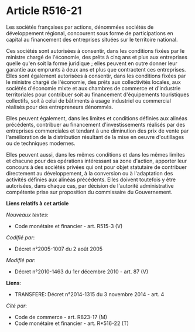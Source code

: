 # Article R516-21

Les sociétés françaises par actions, dénommées sociétés de développement régional, concourent sous forme de participations en
capital au financement des entreprises situées sur le territoire national. 

Ces sociétés sont autorisées à consentir, dans les conditions fixées par le ministre chargé de l'économie, des prêts à cinq
ans et plus aux entreprises quelle qu'en soit la forme juridique ; elles peuvent en outre donner leur garantie aux emprunts à
deux ans et plus que contractent ces entreprises. Elles sont également autorisées à consentir, dans les conditions fixées par
le ministre chargé de l'économie, des prêts aux collectivités locales, aux sociétés d'économie mixte et aux      chambres de
commerce et d'industrie territoriales pour contribuer soit au financement d'équipements touristiques collectifs, soit à celui
de bâtiments à usage industriel ou commercial réalisés pour des entrepreneurs dénommés. 

Elles peuvent également, dans les limites et conditions définies aux alinéas précédents, contribuer au financement
d'investissements réalisés par des entreprises commerciales et tendant à une diminution des prix de vente par l'amélioration
de la distribution résultant de la mise en oeuvre d'outillages ou de techniques modernes. 

Elles peuvent aussi, dans les mêmes conditions et dans les mêmes limites et chacune pour des opérations intéressant sa zone
d'action, apporter leur concours à des sociétés privées qui ont pour objet statutaire de contribuer directement au
développement, à la conversion ou à l'adaptation des activités définies aux alinéas précédents. Elles doivent toutefois y
être autorisées, dans chaque cas, par décision de l'autorité administrative compétente prise sur proposition du commissaire
du Gouvernement.

**Liens relatifs à cet article**

_Nouveaux textes_:

  - Code monétaire et financier - art. R515-3 (V)

_Codifié par_:

  - Décret n°2005-1007 du 2 août 2005

_Modifié par_:

  - Décret n°2010-1463 du 1er décembre 2010 - art. 87 (V)

**Liens**:

  - TRANSFERE: Décret n°2014-1315 du 3 novembre 2014 - art. 4

_Cité par_:

  - Code de commerce - art. R823-17 (M)
  - Code monétaire et financier - art. R*516-22 (T)
